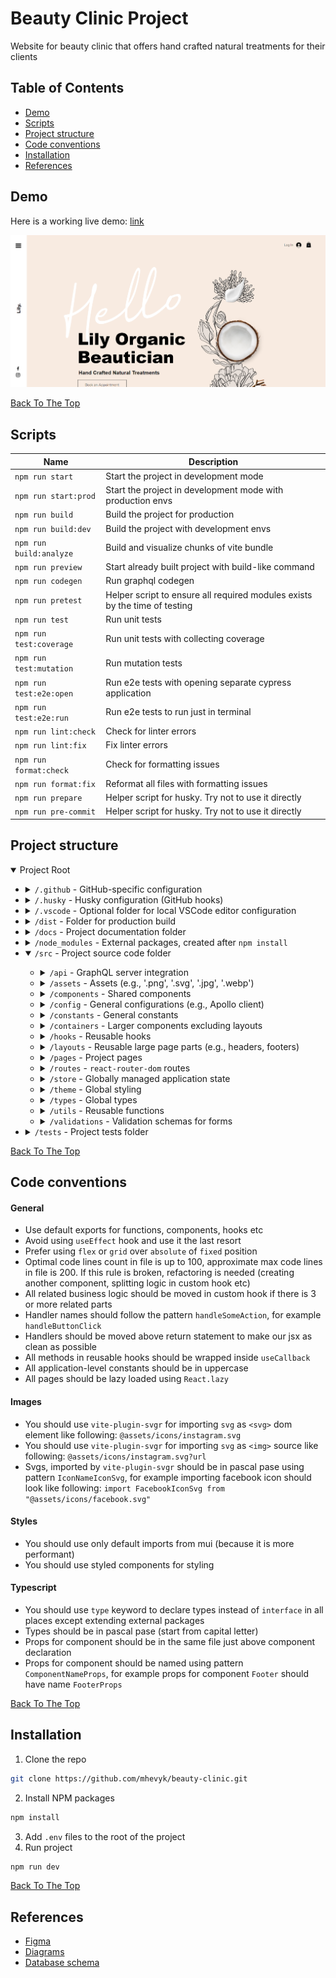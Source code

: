 # Beauty Clinic Project

Website for beauty clinic that offers hand crafted natural treatments for their clients

## Table of Contents

- [Demo](#demo)
- [Scripts](#scripts)
- [Project structure](#project-structure)
- [Code conventions](#code-conventions)
- [Installation](#installation)
- [References](#references)

## Demo

Here is a working live demo: <a href="https://beauty-clinic-hm.vercel.app/">link</a>

![Project Image](docs/assets/home-page.png)

<p>
    <a href='#beauty-clinic-project'>Back To The Top</a>
</p>

## Scripts

| Name                    | Description                                                                |
| ----------------------- | -------------------------------------------------------------------------- |
| `npm run start`         | Start the project in development mode                                      |
| `npm run start:prod`    | Start the project in development mode with production envs                 |
| `npm run build`         | Build the project for production                                           |
| `npm run build:dev`     | Build the project with development envs                                    |
| `npm run build:analyze` | Build and visualize chunks of vite bundle                                  |
| `npm run preview`       | Start already built project with build-like command                        |
| `npm run codegen`       | Run graphql codegen                                                        |
| `npm run pretest`       | Helper script to ensure all required modules exists by the time of testing |
| `npm run test`          | Run unit tests                                                             |
| `npm run test:coverage` | Run unit tests with collecting coverage                                    |
| `npm run test:mutation` | Run mutation tests                                                         |
| `npm run test:e2e:open` | Run e2e tests with opening separate cypress application                    |
| `npm run test:e2e:run`  | Run e2e tests to run just in terminal                                      |
| `npm run lint:check`    | Check for linter errors                                                    |
| `npm run lint:fix`      | Fix linter errors                                                          |
| `npm run format:check`  | Check for formatting issues                                                |
| `npm run format:fix`    | Reformat all files with formatting issues                                  |
| `npm run prepare`       | Helper script for husky. Try not to use it directly                        |
| `npm run pre-commit`    | Helper script for husky. Try not to use it directly                        |

## Project structure

<details open>
    <summary>Project Root</summary>
    <ul>
        <li>
            <details>
                <summary><code>/.github</code> - GitHub-specific configuration</summary>
                <ul>
                    <li>
                        <details>
                            <summary><code>/workflows</code> - CI/CD actions</summary>
                            <ul>
                                <li><code>preview.yml</code> - "preview" actions flow</li>
                            </ul>
                        </details>
                    </li>
                </ul>
            </details>
        </li>
        <li>
            <details>
                <summary><code>/.husky</code> - Husky configuration (GitHub hooks)</summary>
            </details>
        </li>
        <li>
            <details>
                <summary><code>/.vscode</code> - Optional folder for local VSCode editor configuration</summary>
            </details>
        </li>
        <li>
            <details>
                <summary><code>/dist</code> - Folder for production build</summary>
            </details>
        </li>
        <li>
            <details>
                <summary><code>/docs</code> - Project documentation folder</summary>
                <ul>
                    <li>
                        <details>
                            <summary><code>/assets</code> - Screenshots and related assets for docs</summary>
                        </details>
                    </li>
                </ul>
            </details>
        </li>
        <li>
            <details>
                <summary><code>/node_modules</code> - External packages, created after <code>npm install</code></summary>
            </details>
        </li>
        <li>
            <details open>
                <summary><code>/src</code> - Project source code folder</summary>
                <ul>
                    <li>
                        <details>
                            <summary><code>/api</code> - GraphQL server integration</summary>
                            <ul>
                                <li>
                                    <details>
                                        <summary><code>/generated</code> - Generated hooks and documents from GraphQL schema</summary>
                                    </details>
                                </li>
                                <li>
                                    <details>
                                        <summary><code>/graphql</code> - GraphQL queries to backend</summary>
                                    </details>
                                </li>
                            </ul>
                        </details>
                    </li>
                    <li>
                        <details>
                            <summary><code>/assets</code> - Assets (e.g., '.png', '.svg', '.jpg', '.webp')</summary>
                        </details>
                    </li>
                    <li>
                        <details>
                            <summary><code>/components</code> - Shared components</summary>
                        </details>
                    </li>
                    <li>
                        <details>
                            <summary><code>/config</code> - General configurations (e.g., Apollo client)</summary>
                        </details>
                    </li>
                    <li>
                        <details>
                            <summary><code>/constants</code> - General constants</summary>
                        </details>
                    </li>
                    <li>
                        <details>
                            <summary><code>/containers</code> - Larger components excluding layouts</summary>
                        </details>
                    </li>
                    <li>
                        <details>
                            <summary><code>/hooks</code> - Reusable hooks</summary>
                        </details>
                    </li>
                    <li>
                        <details>
                            <summary><code>/layouts</code> - Reusable large page parts (e.g., headers, footers)</summary>
                        </details>
                    </li>
                    <li>
                        <details>
                            <summary><code>/pages</code> - Project pages</summary>
                        </details>
                    </li>
                    <li>
                        <details>
                            <summary><code>/routes</code> - <code>react-router-dom</code> routes</summary>
                        </details>
                    </li>
                    <li>
                        <details>
                            <summary><code>/store</code> - Globally managed application state</summary>
                        </details>
                    </li>
                    <li>
                        <details>
                            <summary><code>/theme</code> - Global styling</summary>
                        </details>
                    </li>
                    <li>
                        <details>
                            <summary><code>/types</code> - Global types</summary>
                        </details>
                    </li>
                    <li>
                        <details>
                            <summary><code>/utils</code> - Reusable functions</summary>
                        </details>
                    </li>
                    <li>
                        <details>
                            <summary><code>/validations</code> - Validation schemas for forms</summary>
                        </details>
                    </li>
                </ul>
            </details>
        </li>
        <li>
            <details>
                <summary><code>/tests</code> - Project tests folder</summary>
                <ul>
                    <li>
                        <details>
                            <summary><code>/e2e</code> - Integration (e2e) tests</summary>
                            <ul>
                                <li>
                                    <details>
                                        <summary><code>/features</code> - Feature files (user stories)</summary>
                                    </details>
                                </li>
                                <li>
                                    <details>
                                        <summary><code>/fixtures</code> - E2e testing constants</summary>
                                    </details>
                                </li>
                                <li>
                                    <details>
                                        <summary><code>/plugins</code> - Plugins</summary>
                                    </details>
                                </li>
                                <li>
                                    <details>
                                        <summary><code>/support</code> - Main integration tests folder</summary>
                                        <ul>
                                            <li>
                                                <details>
                                                    <summary><code>/step-definitions</code> - Implementations for feature files</summary>
                                                </details>
                                            </li>
                                            <li>
                                                <details>
                                                    <summary><code>commands.ts</code> - Custom e2e commands</summary>
                                                </details>
                                            </li>
                                            <li>
                                                <details>
                                                    <summary><code>index.ts</code> - Main file searched by Cypress package</summary>
                                                </details>
                                            </li>
                                        </ul>
                                    </details>
                                </li>
                            </ul>
                        </details>
                    </li>
                    <li>
                        <details>
                            <summary><code>/mutation</code> - Mutation tests</summary>
                            <ul>
                                <li>
                                    <details>
                                        <summary><code>/reports</code> - Mutation test reports</summary>
                                    </details>
                                </li>
                                <li>
                                    <details>
                                        <summary><code>stryker-incremental.json</code> - Incremental file</summary>
                                    </details>
                                </li>
                            </ul>
                        </details>
                    </li>
                    <li>
                        <details>
                            <summary><code>/unit</code> - Unit tests</summary>
                            <ul>
                                <li>
                                    <details>
                                        <summary><code>/coverage</code> - Unit test coverage</summary>
                                    </details>
                                </li>
                                <li>
                                    <details>
                                        <summary><code>/mocks</code> - Reusable mock data</summary>
                                    </details>
                                </li>
                                <li>
                                    <details>
                                        <summary><code>/src</code> - Tests reflecting global src folder structure</summary>
                                    </details>
                                </li>
                                <li>
                                    <details>
                                        <summary><code>/utils</code> - Test utilities</summary>
                                    </details>
                                </li>
                                <li>
                                    <details>
                                        <summary><code>setupTests.ts</code> - Global test setup</summary>
                                    </details>
                                </li>
                            </ul>
                        </details>
                    </li>
                </ul>
            </details>
        </li>
    </ul>
</details>

<p>
    <a href='#beauty-clinic-project'>Back To The Top</a>
</p>

## Code conventions

#### General

<ul>
    <li>Use default exports for functions, components, hooks etc</li>
    <li>Avoid using <code>useEffect</code> hook and use it the last resort</li>
    <li>Prefer using <code>flex</code> or <code>grid</code> over <code>absolute</code> of <code>fixed</code> position</li>
    <li>Optimal code lines count in file is up to 100, approximate max code lines in file is 200. If this rule is broken, refactoring is needed (creating another component, splitting logic in custom hook etc)</li>
    <li>All related business logic should be moved in custom hook if there is 3 or more related parts</li>
    <li>Handler names should follow the pattern <code>handleSomeAction</code>, for example <code>handleButtonClick</code></li>
    <li>Handlers should be moved above return statement to make our jsx as clean as possible</li>
    <li>All methods in reusable hooks should be wrapped inside <code>useCallback</code></li>
    <li>All application-level constants should be in uppercase</li>
    <li>All pages should be lazy loaded using <code>React.lazy</code></li>
</ul>

#### Images

<ul>
    <li>You should use <code>vite-plugin-svgr</code> for importing <code>svg</code> as <code>&lt;svg&gt;</code> dom element like following: <code>@assets/icons/instagram.svg</code></li>
    <li>You should use <code>vite-plugin-svgr</code> for importing <code>svg</code> as <code>&lt;img&gt;</code> source like following: <code>@assets/icons/instagram.svg?url</code></li>
    <li>
        Svgs, imported by <code>vite-plugin-svgr</code> should be in pascal pase using pattern <code>IconNameIconSvg</code>, for example importing facebook icon should look like following: <code>import FacebookIconSvg from "@assets/icons/facebook.svg"</code>    
    </li>
</ul>

#### Styles

<ul>
    <li>You should use only default imports from mui (because it is more performant)</li>
    <li>You should use styled components for styling</li>
</ul>

#### Typescript

<ul>
    <li>You should use <code>type</code> keyword to declare types instead of <code>interface</code> in all places except extending external packages</li>
    <li>Types should be in pascal pase (start from capital letter)</li>
    <li>Props for component should be in the same file just above component declaration</li>
    <li>Props for component should be named using pattern <code>ComponentNameProps</code>, for example props for component <code>Footer</code> should have name <code>FooterProps</code></li>
</ul>

<p>
    <a href='#beauty-clinic-project'>Back To The Top</a>
</p>

## Installation

1. Clone the repo

```sh
git clone https://github.com/mhevyk/beauty-clinic.git
```

2. Install NPM packages

```sh
npm install
```

3. Add <code>.env</code> files to the root of the project
4. Run project

```sh
npm run dev
```

<p>
    <a href='#beauty-clinic-project'>Back To The Top</a>
</p>

## References

- [Figma](https://www.figma.com/design/LP3lkH1appZ5IEpCIzpiBB/Untitled?node-id=0-1&p=f&t=rkHRRrbJ6TgXpVG7-0)
- [Diagrams](https://app.diagrams.net/#G1cZqnK6xVhwIReldDNYB6Gxj1dWOK4Sue#%7B%22pageId%22%3A%22_8Qr5bBKNUSIrBjIGSZs%22%7D)
- [Database schema](https://dbdiagram.io/d/Beauty-clinic-66e549bf6dde7f414917a6e0)
